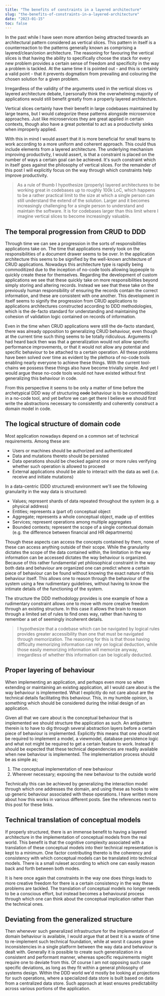 ```yaml
---
title: "The benefits of constraints in a layered architecture"
slug: "the-benefits-of-constraints-in-a-layered-architecture"
date: "2023-01-15"
toc: false
---
```


In the past while I have seen more attention being attracted towards an architectural pattern considered as vertical slices. This pattern in itself is a counterreaction to the patterns generally known as comprising a layered/clean/onion architecture. The reasoning for favouring the vertical slices is that having the ability to specifically choose the stack for every new problem provides a certain sense of freedom and specificity in the way a problem is tackled. At the same time it is pointed out - and this is certainly a valid point - that it prevents dogmatism from prevailing and colouring the chosen solution for a given problem.

Irregardless of the validity of the arguments used in the vertical slices vs layered architecture debate, I personally think the overwhelming majority of applications would still benefit greatly from a properly layered architecture.

Vertical slices certainly have their benefit in large codebases maintained by large teams, but I would categorize these patterns alongside microservice approaches. Just like microservices they are great applied in certain contexts, though also have a great potential to act as a productivity sinks when improperly applied.

With this in mind I would assert that it is more beneficial for small teams to work according to a more uniform and coherent approach. This could thus include elements from a layered architecture. The underlying mechanism improving productivity, I would assert, is that a constraint is placed on the number of ways a certain goal can be achieved. It's such constraint which in itself goes against the philosophy of vertical slices. For the remainder of this post I will explicitly focus on the way through which constraints help improve productivity.

> As a rule of thumb I hypothesize (properly) layered architectures to be working great in codebases up to roughly 100k LoC, which happens to be a rather practical limit to the size at which a single person can still understand the extend of the solution. Larger and it becomes increasingly challenging for a single person to understand and maintain the software. It is for codebases larger than this limit where I imagine vertical slices to become increasingly valuable.  

## The temporal progression from CRUD to DDD
Through time we can see a progression in the sorts of responsibilities applications take on. The time that applications merely took on the responsibilities of a document drawer seems to be over. In the application architecture this seems to be signified by the well-known architecture of CRUD applications. Nowadays this architecture type is rapidly being commoditized due to the inception of no-code tools allowing laypeople to quickly create these for themselves. Regarding the development of custom applications we see that these quickly take on more responsibilities beyond simply storing and altering records. Instead we see that these take on the previously human responsibility of ensuring the records contain the correct information, and these are consistent with one another. This development in itself seems to signify the progression from CRUD applications to applications architectures constructed according to DDD methodologies, which is the de-facto standard for understanding and maintaining the cohesion of validation logic contained on records of information.

Even in the time when CRUD applications were still the de-facto standard, there was already opposition to generalizing CRUD behaviour, even though at the current time such thing seems to be totally ridiculous. Arguments I had heard back then was that a generalization would not allow specific performance improvements, or that it would not allow any potential and specific behaviour to be attached to a certain operation. All these problems have been solved over time as evident by the plethora of no-code tools enabling nearly everyone to achieve these things. With the current tool-chains we possess these things also have become trivially simple. And yet I would argue these no-code tools would not have existed without first generalizing this behaviour in code.

From this perspective it seems to be only a matter of time before the archetypical DDD way of structuring ~~code~~ behaviour is to be commoditized in a no-code tool, and yet before we can get there I believe we should first write the abstractions necessary to consistently and coherently construct a domain model in code.

## The logical structure of domain code
Most application nowadays depend on a common set of technical requirements. Among these are:

- Users or machines should be authorized and authenticated
- Data and mutations thereto should be persisted
- Data operations should be checked against one or more rules verifying whether such operation is allowed to proceed
- External applications should be able to interact with the data as well (i.e. receive and initiate mutations)

In a data-centric (DDD structured) environment we'll see the following granularity in the way data is structured:

- Values; represent shards of data repeated throughout the system (e.g. a physical address)
- Entities; represents a (part of) conceptual object
- Aggregate; represents a whole conceptual object, made up of entities
- Services; represent operations among multiple aggregates
- Bounded contexts; represent the scope of a single contextual domain (e.g. the difference between financial and HR departments)

Though these aspects can access the concepts contained by them, none of these can access anything outside of their scope. While the granularity dictates the scope of the data contained within, the limitation in the way information can be accessed dictates the way behaviour is organized. Because of this rather fundamental yet philosophical constraint in the way both data and behaviour are organized one can predict where a certain piece of behaviour can be found without knowing the exact nature of this behaviour itself. This allows one to reason through the behaviour of the system using a few rudimentary guidelines, without having to know the intimate details of the functioning of the system.

The structure the DDD methodology provides is one example of how a rudimentary constraint allows one to move with more creative freedom through an existing structure. In this case it allows the brain to reason through a limited set of rules to find ones way, rather than having to remember a set of seemingly incoherent details.

> I hypothesize that a codebase which can be navigated by logical rules provides greater accessibility than one that must be navigated through memorization. The reasoning for this is that those having difficulty memorizing information can rely on logical deduction, while those easily memorizing information will memorize anyway, irregardless of whether this information can be logically deducted.

## Proper layering of behaviour
When implementing an application, and perhaps even more so when extending or maintaining an existing application, all I would care about is the way behaviour is implemented. What I explicitly do not care about are the technical details facilitating this behaviour. This, in my humble opinion, is something which should be considered during the initial design of an application.

Given all that we care about is the conceptual behaviour that is implemented we should structure the application as such. An antipattern therein is to have to dig through several abstraction layers before a certain piece of behaviour is implemented. Explicitly this means that one should not be required to implement a model, a viewmodel, database persistence logic and what not might be required to get a certain feature to work. Instead it should be expected that these technical dependencies are readily available when new behaviour is implemented. The implementation process should be as simple as;

1. The conceptual implementation of new behaviour
2. Wherever necessary; exposing the new behaviour to the outside world

Technically this can be achieved by generalizing the interaction model through which one addresses the domain, and using these as hooks to wire up generic behaviour associated with these operations. I have written more about how this works in various different posts. See the references next to this post for these links.

## Technical translation of conceptual models
If properly structured, there is an immense benefit to having a layered architecture in the implementation of conceptual models from the real world. This benefit is that the cognitive complexity associated with a translation of these conceptual models into their technical representation is kept to a minimum. One factor contributing thereto is the coherency and consistency with which conceptual models can be translated into technical models. There is a small ruleset according to which one can easily reason back and forth between both modes.

It is here once again that constraints in the way one does things leads to more creative freedom for there is a certain consistency in the way these problems are tackled. The translation of conceptual models no longer needs to be a conscious effort, but instead becomes a behavioural process through which one can think about the conceptual implication rather than the technical ones.

## Deviating from the generalized structure
Then whenever such generalized infrastructure for the implementation of domain behaviour is available, I would argue that at best it is a waste of time to re-implement such technical foundation, while at worst it causes grave inconsistencies in a single platform between the way data and behaviour is dealt with. Generally it is possible to create such generalization in a consistent and performant manner, whereas specific requirements might require one to deviate from this. Of course I am not opposing such case specific deviations, as long as they fit within a general philosophy of systems design. Within the DDD world we'd mostly be looking at projections for such operations, where a specialized data store is built based on data from a centralized data store. Such approach at least ensures predictability across various portions of the application.
